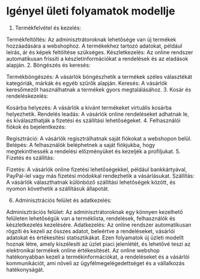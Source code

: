 # Igényel ületi folyamatok modellje

1. Termékfelvétel és kezelés:

Termékfeltöltés: Az adminisztrátoroknak lehetősége van új termékek hozzáadására a webshophoz. A termékekhez tartozó adatokat, például leírás, ár és képek feltöltése szükséges.
Készletkezelés: Az online rendszer automatikusan frissíti a készletinformációkat a rendelések és az eladások alapján.
2. Böngészés és keresés:

Termékböngészés: A vásárlók böngészhetik a termékek széles választékát kategóriák, márkák és egyéb szűrők alapján.
Keresés: A vásárlók keresőmezőt használhatnak a termékek gyors megtalálásához.
3. Kosár és rendeléskezelés:

Kosárba helyezés: A vásárlók a kívánt termékeket virtuális kosárba helyezhetik.
Rendelés leadás: A vásárlók online rendeléseket adhatnak le, és kiválaszthatják a fizetési és szállítási lehetőségeket.
4. Felhasználói fiókok és bejelentkezés:

Regisztráció: A vásárlók regisztrálhatnak saját fiókokat a webshopon belül.
Belépés: A felhasználók beléphetnek a saját fiókjukba, hogy megtekinthessék a rendelési előzményüket és kezeljék a profiljukat.
5. Fizetés és szállítás:

Fizetés: A vásárlók online fizetési lehetőségekkel, például bankkártyával, PayPal-lel vagy más fizetési módokkal rendezhetik a vásárlásukat.
Szállítás: A vásárlók választhatnak különböző szállítási lehetőségek között, és nyomon követhetik a szállításuk állapotát.

6. Adminisztrációs felület és adatkezelés:

Adminisztrációs felület: Az adminisztrátoroknak egy könnyen kezelhető felületen lehetőségük van a terméklista, rendelések, felhasználók és készletkezelés kezelésére.
Adatkezelés: Az online rendszer automatikusan rögzíti és kezeli az összes adatot, beleértve a rendeléseket, vásárlói adatokat és értékesítési statisztikákat.
Ezen folyamatok új üzleti modellt hoznak létre, amely kiszélesíti az üzlet piaci jelenlétét, és lehetővé teszi az elektronikai termékek online értékesítését. Az online webshop hatékonyabban kezeli a termékinformációkat, a rendeléseket és a vásárlói kommunikációt, ami növeli az ügyfélmegelégedettséget és a vállalkozás hatékonyságát.